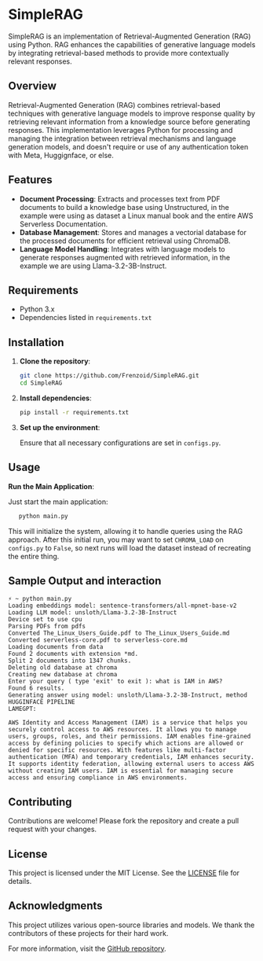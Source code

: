# SimpleRAG

SimpleRAG is an implementation of Retrieval-Augmented Generation (RAG) using Python. RAG enhances the capabilities of generative language models by integrating retrieval-based methods to provide more contextually relevant responses.

## Overview

Retrieval-Augmented Generation (RAG) combines retrieval-based techniques with generative language models to improve response quality by retrieving relevant information from a knowledge source before generating responses. This implementation leverages Python for processing and managing the integration between retrieval mechanisms and language generation models, and doesn't require or use of any authentication token with Meta, Huggignface, or else.

## Features

- **Document Processing**: Extracts and processes text from PDF documents to build a knowledge base using Unstructured, in the example were using as dataset a Linux manual book and the entire AWS Serverless Documentation.
- **Database Management**: Stores and manages a vectorial database for the processed documents for efficient retrieval using ChromaDB.
- **Language Model Handling**: Integrates with language models to generate responses augmented with retrieved information, in the example we are using Llama-3.2-3B-Instruct.

## Requirements

- Python 3.x
- Dependencies listed in `requirements.txt`

## Installation

1. **Clone the repository**:

   ```bash
   git clone https://github.com/Frenzoid/SimpleRAG.git
   cd SimpleRAG
   ```
2. **Install dependencies**:

   ```bash
   pip install -r requirements.txt
   ```
3. **Set up the environment**:

   Ensure that all necessary configurations are set in `configs.py`.

## Usage

**Run the Main Application**:

   Just start the main application:

```bash
   python main.py
```

   This will initialize the system, allowing it to handle queries using the RAG approach.
   After this initial run, you may want to set `CHROMA_LOAD` on `configs.py` to `False`, so next runs will load the dataset instead of recreating the entire thing.

## Sample Output and interaction

```
⚡ ~ python main.py
Loading embeddings model: sentence-transformers/all-mpnet-base-v2
Loading LLM model: unsloth/Llama-3.2-3B-Instruct
Device set to use cpu
Parsing PDFs from pdfs
Converted The_Linux_Users_Guide.pdf to The_Linux_Users_Guide.md
Converted serverless-core.pdf to serverless-core.md
Loading documents from data
Found 2 documents with extension *md.
Split 2 documents into 1347 chunks.
Deleting old database at chroma
Creating new database at chroma
Enter your query ( type 'exit' to exit ): what is IAM in AWS?
Found 6 results.
Generating answer using model: unsloth/Llama-3.2-3B-Instruct, method HUGGINFACE PIPELINE
LAMEGPT: 

AWS Identity and Access Management (IAM) is a service that helps you securely control access to AWS resources. It allows you to manage users, groups, roles, and their permissions. IAM enables fine-grained access by defining policies to specify which actions are allowed or denied for specific resources. With features like multi-factor authentication (MFA) and temporary credentials, IAM enhances security. It supports identity federation, allowing external users to access AWS without creating IAM users. IAM is essential for managing secure access and ensuring compliance in AWS environments.
```

## Contributing

Contributions are welcome! Please fork the repository and create a pull request with your changes.

## License

This project is licensed under the MIT License. See the [LICENSE](https://github.com/Frenzoid/SimpleRAG/blob/master/LICENSE) file for details.

## Acknowledgments

This project utilizes various open-source libraries and models. We thank the contributors of these projects for their hard work.

For more information, visit the [GitHub repository](https://github.com/Frenzoid/SimpleRAG).
